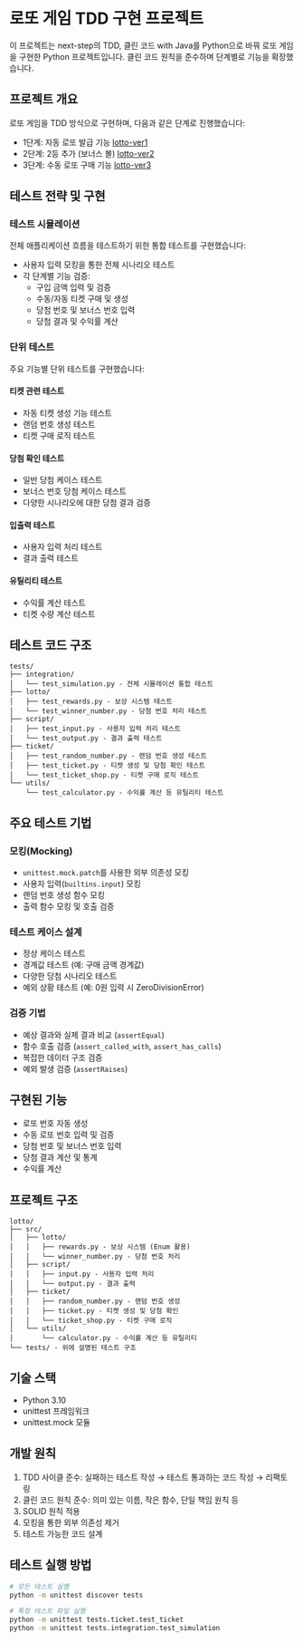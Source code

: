 # 로또 게임 TDD 구현 프로젝트

이 프로젝트는 next-step의 TDD, 클린 코드 with Java를 Python으로 바꿔 로또 게임을 구현한 Python 프로젝트입니다. 클린 코드 원칙을 준수하며 단계별로 기능을 확장했습니다.

## 프로젝트 개요

로또 게임을 TDD 방식으로 구현하며, 다음과 같은 단계로 진행했습니다:
- 1단계: 자동 로또 발급 기능 [lotto-ver1](https://github.com/ChaaaChaaa/tdd-lotto-python/tree/lotto-ver1)
- 2단계: 2등 추가 (보너스 볼) [lotto-ver2](https://github.com/ChaaaChaaa/tdd-lotto-python/tree/lotto-ver2)
- 3단계: 수동 로또 구매 기능 [lotto-ver3](https://github.com/ChaaaChaaa/tdd-lotto-python/tree/lotto-ver3)

## 테스트 전략 및 구현

### 테스트 시뮬레이션

전체 애플리케이션 흐름을 테스트하기 위한 통합 테스트를 구현했습니다:

- 사용자 입력 모킹을 통한 전체 시나리오 테스트
- 각 단계별 기능 검증:
  - 구입 금액 입력 및 검증
  - 수동/자동 티켓 구매 및 생성
  - 당첨 번호 및 보너스 번호 입력
  - 당첨 결과 및 수익률 계산

### 단위 테스트

주요 기능별 단위 테스트를 구현했습니다:

#### 티켓 관련 테스트
- 자동 티켓 생성 기능 테스트
- 랜덤 번호 생성 테스트
- 티켓 구매 로직 테스트

#### 당첨 확인 테스트
- 일반 당첨 케이스 테스트
- 보너스 번호 당첨 케이스 테스트
- 다양한 시나리오에 대한 당첨 결과 검증

#### 입출력 테스트
- 사용자 입력 처리 테스트
- 결과 출력 테스트

#### 유틸리티 테스트
- 수익률 계산 테스트
- 티켓 수량 계산 테스트

## 테스트 코드 구조

```
tests/
├── integration/
│   └── test_simulation.py - 전체 시뮬레이션 통합 테스트
├── lotto/
│   ├── test_rewards.py - 보상 시스템 테스트
│   └── test_winner_number.py - 당첨 번호 처리 테스트
├── script/
│   ├── test_input.py - 사용자 입력 처리 테스트
│   └── test_output.py - 결과 출력 테스트
├── ticket/
│   ├── test_random_number.py - 랜덤 번호 생성 테스트
│   ├── test_ticket.py - 티켓 생성 및 당첨 확인 테스트
│   └── test_ticket_shop.py - 티켓 구매 로직 테스트
└── utils/
    └── test_calculator.py - 수익률 계산 등 유틸리티 테스트
```

## 주요 테스트 기법

### 모킹(Mocking)

- `unittest.mock.patch`를 사용한 외부 의존성 모킹
- 사용자 입력(`builtins.input`) 모킹
- 랜덤 번호 생성 함수 모킹
- 출력 함수 모킹 및 호출 검증

### 테스트 케이스 설계

- 정상 케이스 테스트
- 경계값 테스트 (예: 구매 금액 경계값)
- 다양한 당첨 시나리오 테스트
- 예외 상황 테스트 (예: 0원 입력 시 ZeroDivisionError)

### 검증 기법

- 예상 결과와 실제 결과 비교 (`assertEqual`)
- 함수 호출 검증 (`assert_called_with`, `assert_has_calls`)
- 복잡한 데이터 구조 검증
- 예외 발생 검증 (`assertRaises`)

## 구현된 기능

- 로또 번호 자동 생성
- 수동 로또 번호 입력 및 검증
- 당첨 번호 및 보너스 번호 입력
- 당첨 결과 계산 및 통계
- 수익률 계산

## 프로젝트 구조

```
lotto/
├── src/
│   ├── lotto/
│   │   ├── rewards.py - 보상 시스템 (Enum 활용)
│   │   └── winner_number.py - 당첨 번호 처리
│   ├── script/
│   │   ├── input.py - 사용자 입력 처리
│   │   └── output.py - 결과 출력
│   ├── ticket/
│   │   ├── random_number.py - 랜덤 번호 생성
│   │   ├── ticket.py - 티켓 생성 및 당첨 확인
│   │   └── ticket_shop.py - 티켓 구매 로직
│   └── utils/
│       └── calculator.py - 수익률 계산 등 유틸리티
└── tests/ - 위에 설명된 테스트 구조
```


## 기술 스택

- Python 3.10
- unittest 프레임워크
- unittest.mock 모듈

## 개발 원칙

1. TDD 사이클 준수: 실패하는 테스트 작성 → 테스트 통과하는 코드 작성 → 리팩토링
2. 클린 코드 원칙 준수: 의미 있는 이름, 작은 함수, 단일 책임 원칙 등
3. SOLID 원칙 적용
4. 모킹을 통한 외부 의존성 제거
5. 테스트 가능한 코드 설계

## 테스트 실행 방법

```bash
# 모든 테스트 실행
python -m unittest discover tests

# 특정 테스트 파일 실행
python -m unittest tests.ticket.test_ticket
python -m unittest tests.integration.test_simulation
```
